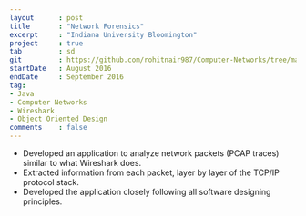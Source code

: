 ```yaml
---
layout      : post
title       : "Network Forensics"
excerpt     : "Indiana University Bloomington"
project     : true
tab 		: sd
git         : https://github.com/rohitnair987/Computer-Networks/tree/master/project2_submitted
startDate   : August 2016
endDate     : September 2016
tag:
- Java
- Computer Networks
- Wireshark
- Object Oriented Design
comments    : false
---
```


* Developed an application to analyze network packets (PCAP traces) similar to what Wireshark does.
* Extracted information from each packet, layer by layer of the TCP/IP protocol stack.
* Developed the application closely following all software designing principles.